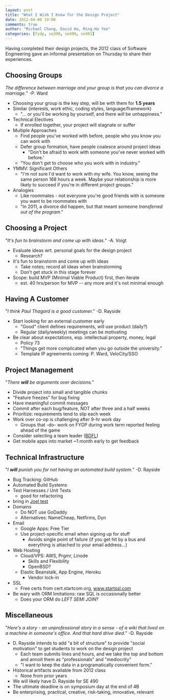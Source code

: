 ```yaml
---
layout: post
title: "What I Wish I Knew for the Design Project"
date: 2012-04-06 19:00
comments: true
author: "Michael Chang, David Hu, Ming-Ho Yee"
categories: [fydp, se390, se490, se491]
---
```


Having completed their design projects, the 2012 class of Software
Engineering gave an informal presentation on Thursday to share their
experiences.

Choosing Groups
---------------

*The difference between marriage and your group is that you can
divorce a marriage.*" -P. Ward

- Choosing your group is the key step, will be with them for **1.5
  years**
- Similar (interests, work ethic, coding styles, language/framework)
  - "... or you'll be working by yourself, and there *will* be
    unhappiness."
- Technical Electives
  - If enrolled together, your project will stagnate or suffer
- Multiple Approaches
  - Find people you've worked with before, people who you know you can
    work with
  - Defer group formation, have people coalesce around project ideas
    - "Don't be afraid to work with someone you've never worked with
      before.'
  - "You don't get to choose who you work with in industry."
- YMMV: Significant Others
  - "I'm not sure I'd want to work with my wife. You know, seeing the
    same person 168 hours a week. Maybe your relationship is more
    likely to succeed if you're in different project groups."
- Analogies
  - Like roommates - not everyone you're good friends with is someone
    you want to be roommates with
  - "In 2011, a divorce did happen, but that meant someone
    _transferred out of the program_."

Choosing a Project
------------------

"*It's fun to brainstorm and come up with ideas.*" -A. Voigt

- Evaluate ideas wrt. personal goals for the design project
  - Research?
- It's fun to brainstorm and come up with ideas
  - Take notes; record all ideas when brainstorming
  - Don't get stuck in this stage forever
- Scope: build MVP (Minimal Viable Product) first, then iterate
  - est. 40 hrs/person for MVP -- any more and it's not minimal enough

Having A Customer
-----------------

"*I think Paul Thagard is a good customer.*" -D. Rayside

- Start looking for an external customer early
  - "Good" client defines requirements, will use product (daily?)
  - Regular (daily/weekly) meetings can be motivating
- Be clear about expectations, esp. intellectual property, money,
  legal
  - Policy 73
  - "Things get more complicated when you go outside the university."
  - Template IP agreements coming: P. Ward, VeloCity/SSO

Project Management
------------------

"*There **will** be arguments over decisions.*"

- Divide project into small and tangible chunks
- "Feature freezes" for bug fixing
- Have meaningful commit messages
- Commit after each bug/feature, NOT after three and a half weeks
- Prioritize: requirements tend to slip each week
- Work over co-op is challenging after 9-hr work day
  - Groups that -do- work on FYDP during work term reported feeling
    ahead of the game
- Consider selecting a team leader
  ([BDFL](http://en.wikipedia.org/wiki/Benevolent_Dictator_for_Life))
- Get mobile apps into market ~1 month early to get feedback

Technical Infrastructure
------------------------

"*I **will** punish you for not having an automated build system.*"
-D. Rayside

- Bug Tracking: GitHub
- Automated Build Systems
- Test Harnesses / Unit Tests
  - good for refactoring
- bring in [Joel
  test](http://www.joelonsoftware.com/articles/fog0000000043.html)
- Domains
  - Do NOT use GoDaddy
  - Alternatives: NameCheap, Netfirms, Dyn
- Email
  - Google Apps: Free Tier
  - Use project-specific email when signing up for stuff
    - Avoids single point of failure (if you get hit by a bus and
      everything is attached to your email address...)
- Web Hosting
  - Cloud/VPS: AWS, Prgmr, Linode
    - Skills and Flexibility
    - OpenBSD?
  - Elastic Beanstalk, App Engine, Heroku
    - Vendor lock-in
- SSL
  - Free certs from cert.startcom.org, www.startssl.com
- Be wary with ORM limitations: raw SQL is occasionally better
  - Does your ORM do _LEFT SEMI JOIN_?

Miscellaneous
-------------

"*Here's a story - an unprofessional story in a sense - of a wiki that
lived on a machine in someone's office. And that hard drive died.*"
-D. Rayside

- D. Rayside intends to add "a bit of structure" to provide "social
  motivation" to get students to work on the design project
  - Each team submits lines and hours, and we take the top and bottom
    and annoit them as "professionals" and "mediocrity"
  - "I want to keep the data in a programatically convenient form."
- Historical artifacts available from 2012 class
  - None from prior years
- We will likely have D. Rayside for SE 490
- The ultimate deadline is on symposium day at the end of 4B
- Be enterprising, practical, creative, risk-taking, innovative,
  relevant

